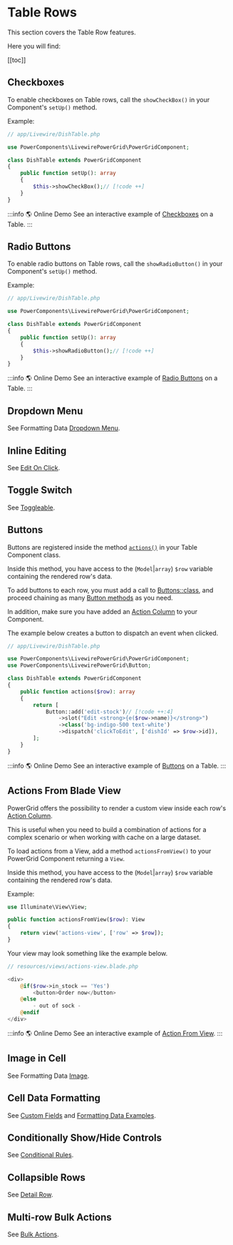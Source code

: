 # Table Rows

This section covers the Table Row features.

Here you will find:

[[toc]]

## Checkboxes

To enable checkboxes on Table rows, call the `showCheckBox()` in your Component's `setUp()` method.

Example:

```php
// app/Livewire/DishTable.php

use PowerComponents\LivewirePowerGrid\PowerGridComponent;

class DishTable extends PowerGridComponent
{
    public function setUp(): array
    {
        $this->showCheckBox();// [!code ++]
    }
}
```

:::info 🌎 Online Demo
See an interactive example of [Checkboxes](https://demo.livewire-powergrid.com/examples/input-checkbox) on a Table.
:::

## Radio Buttons

To enable radio buttons on Table rows, call the `showRadioButton()` in your Component's `setUp()` method.

Example:

```php
// app/Livewire/DishTable.php

use PowerComponents\LivewirePowerGrid\PowerGridComponent;

class DishTable extends PowerGridComponent
{
    public function setUp(): array
    {
        $this->showRadioButton();// [!code ++]
    }
}
```

:::info 🌎 Online Demo
See an interactive example of [Radio Buttons](https://demo.livewire-powergrid.com/examples/input-checkbox) on a Table.
:::

## Dropdown Menu

See Formatting Data [Dropdown Menu](/table-component/data-source-fields.html#dropdown-menu).

## Inline Editing

See [Edit On Click](/table-features/columns.html#edit-on-click).

## Toggle Switch

See [Toggleable](/table-features/columns.html#toggleable).

## Buttons

Buttons are registered inside the method [`actions()`](/table-component/component-configuration.html#actions-method) in your Table Component class.

Inside this method, you have access to the (`Model`|`array`) `$row` variable containing the rendered row's data.

To add buttons to each row, you must add a call to [Buttons::class](/table-features/buttons.html), and proceed chaining as many [Button methods](/table-features/buttons.html#button-methods) as you need.

In addition, make sure you have added an [Action Column](/table-features/columns.html#action-column) to your Component.

The example below creates a button to dispatch an event when clicked.

```php
// app/Livewire/DishTable.php

use PowerComponents\LivewirePowerGrid\PowerGridComponent;
use PowerComponents\LivewirePowerGrid\Button;

class DishTable extends PowerGridComponent
{
    public function actions($row): array
    {
        return [
            Button::add('edit-stock')// [!code ++:4]
                ->slot("Edit <strong>{e($row->name)}</strong>")
                ->class('bg-indigo-500 text-white')
                ->dispatch('clickToEdit', ['dishId' => $row->id]),
        ];
    }
}
```

:::info 🌎 Online Demo
See an interactive example of [Buttons](https://demo.livewire-powergrid.com/examples/input-button) on a Table.
:::

## Actions From Blade View

PowerGrid offers the possibility to render a custom view inside each row's [Action Column](/table-features/columns.html#action-column).

This is useful when you need to build a combination of actions for a complex scenario or when working with cache on a large dataset.

To load actions from a View, add a method `actionsFromView()` to your PowerGrid Component returning a `View`.

Inside this method, you have access to the (`Model`|`array`) `$row` variable containing the rendered row's data.

Example:

```php
use Illuminate\View\View;

public function actionsFromView($row): View
{
    return view('actions-view', ['row' => $row]);
}
```

Your view may look something like the example below.

```php
// resources/views/actions-view.blade.php

<div>
    @if($row->in_stock == 'Yes')
        <button>Order now</button>
    @else
        - out of sock -
    @endif
</div>
```

:::info 🌎 Online Demo
See an interactive example of [Action From View](https://demo.livewire-powergrid.com/examples/actions-from-view).
:::

## Image in Cell

See Formatting Data [Image](/table-component/data-source-fields.html#image).

## Cell Data Formatting

See [Custom Fields](/table-component/data-source-fields.html#custom-fields) and [Formatting Data Examples](/table-component/data-source-fields.html#formatting-data-examples).

## Conditionally Show/Hide Controls

See [Conditional Rules](/table-features/conditional-rules.html).

## Collapsible Rows

See [Detail Row](/table-component/component-configuration.html#detail-row).

## Multi-row Bulk Actions

See [Bulk Actions](/table-features/bulk-actions.html).
